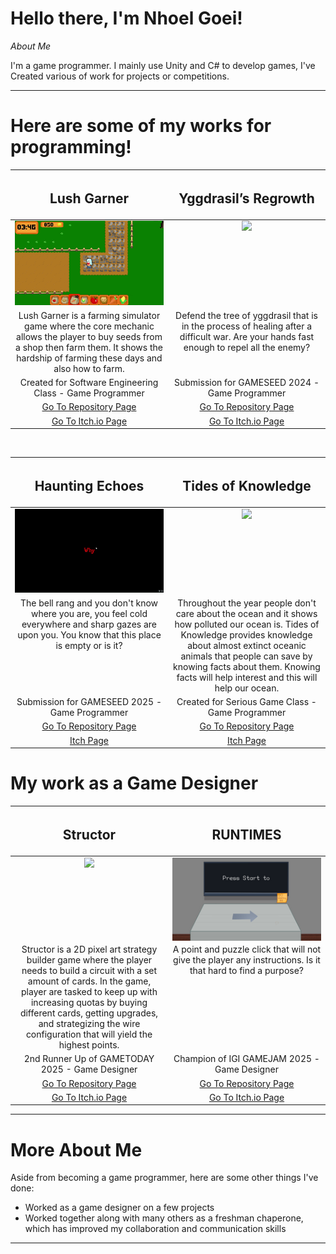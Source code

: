 #  Hello there, I'm Nhoel Goei!
*About Me*<br>
<p><p>I'm a game programmer. I mainly use Unity and C# to develop games, I've Created various of work for projects or competitions.</p>

---
# Here are some of my works for programming!
  <table width="100%">
  <thead>
    <tr>
      <th width="50%">
        <h2>Lush Garner</h2>
      </th>
      <th width="50%">
        <h2>Yggdrasil’s Regrowth</h2>
      </th> 
    </tr>
  </thead>
  <tbody>
    <tr>
      <td valign="top" align="center">
        <img src="https://github.com/NGnolep/Lush-Garner/blob/main/Assets/Assets/LGLanding.gif"/> 
      </td>
      <td valign="top" align="center">
        <img src="https://github.com/Nicholasdputra/Krisis-Waktu/blob/main/Assets/YGGLanding.gif"/> 
      </td>
    </tr>
    <tr>
      <td valign="top" align="center">
        Lush Garner is a farming simulator game where the core mechanic allows the player to buy seeds from a shop then farm them. It shows the hardship of farming these days and also how to farm.
      </td>
      <td valign="top" align="center">
        Defend the tree of yggdrasil that is in the process of healing after a difficult war. Are your hands fast enough to repel all the enemy?
      </td>
    </tr>
    <tr>
      <td valign="top" align="center">
        Created for Software Engineering Class - Game Programmer
      </td>
      <td valign="top" align="center">
        Submission for GAMESEED 2024 - Game Programmer
      </td>
    </tr>
    <tr>
      <td valign="top" align="center">
        <a href="https://github.com/NGnolep/Lush-Garner">Go To Repository Page</a>
      </td> 
      <td valign="top" align="center">
        <a href="https://github.com/Nicholasdputra/Krisis-Waktu">Go To Repository Page</a>
      </td> 
    </tr>
    <tr>
      <td valign="top" align="center">
        <a href="">Go To Itch.io Page</a> 
      </td>
      <td valign="top" align="center">
        <a href="https://nhoelg0203.itch.io/yggdrasils-regrowth">Go To Itch.io Page</a> 
      </td> 
    </tr>
  </tbody>
</table>
<br>
<table width="100%">
  <thead>
    <tr>
      <th width="50%">
        <h2>Haunting Echoes</h2>
      </th>
      <th width="50%">
        <h2>Tides of Knowledge</h2>
      </th> 
    </tr>
  </thead>
  <tbody>
    <tr>
      <td valign="top" align="center">
        <img src="https://github.com/NGnolep/ICDA---GameSeed/blob/main/Assets/Asset/HELanding.gif"/> 
      </td>
      <td valign="top" align="center">
        <img src="https://github.com/NGnolep/SGG/blob/main/Assets/TidesOfKnowledgeLanding.gif"/>  
      </td>
    </tr>
    <tr>
      <td valign="top" align="center">
        The bell rang and you don't know where you are, you feel cold everywhere and sharp gazes are upon you. You know that this place is empty or is it?
      </td>
      <td valign="top" align="center">
       Throughout the year people don't care about the ocean and it shows how polluted our ocean is. Tides of Knowledge provides knowledge about almost extinct oceanic animals that people can save by knowing facts about them. Knowing facts will help interest and this will help our ocean.
      </td>
    </tr>
    <tr>
      <td valign="top" align="center">
       Submission for GAMESEED 2025 - Game Programmer
      </td>
      <td valign="top" align="center">
       Created for Serious Game Class - Game Programmer
      </td>
    </tr>
    <tr>
      <td valign="top" align="center">
        <a href="https://github.com/NGnolep/ICDA---GameSeed">Go To Repository Page</a> 
      </td> 
      <td valign="top" align="center">
        <a href="https://github.com/NGnolep/SGG">Go To Repository Page</a> 
      </td> 
    </tr>
    <tr>
      <td valign="top" align="center">
        <a href="https://lzyu5.itch.io/haunting-echoes">Itch Page</a> 
      </td>
      <td valign="top" align="center">
        <a href="https://nhoelg0203.itch.io/tides-of-knowledge">Itch Page</a>
      </td> 
    </tr>
  </tbody>
</table>

# My work as a Game Designer

<table width="100%">
  <thead>
    <tr>
      <th width="50%">
        <h2>Structor</h2>
      </th>
      <th width="50%">
        <h2>RUNTIMES</h2>
      </th> 
    </tr>
  </thead>
  <tbody>
    <tr>
      <td valign="top" align="center">
        <img src="https://github.com/user-attachments/assets/fcb0ed33-0f21-46b0-9393-03291668775b"/> 
      </td>
      <td valign="top" align="center">
        <img src="https://github.com/Steven111105/Runtimes/blob/main/Assets/Sprites/RuntimeFullBG.png" style="display:block; margin:auto;" width="450"/> 
      </td>
    </tr>
    <tr>
      <td valign="top" align="center">
        Structor is a 2D pixel art strategy builder game where the player needs to build a circuit with a set amount of cards. In the game, player are tasked to keep up with increasing quotas by buying different cards, getting upgrades, and strategizing the wire configuration that will yield the highest points.
      </td>
      <td valign="top" align="center">
        A point and puzzle click that will not give the player any instructions. Is it that hard to find a purpose?
      </td>
    </tr>
    <tr>
      <td valign="top" align="center">
        2nd Runner Up of GAMETODAY 2025 - Game Designer
      </td>
      <td valign="top" align="center">
        Champion of IGI GAMEJAM 2025 - Game Designer
      </td>
    </tr>
    <tr>
      <td valign="top" align="center">
        <a href="https://github.com/Steven111105/Structor">Go To Repository Page</a>
      </td> 
      <td valign="top" align="center">
        <a href="https://github.com/Steven111105/Runtimes">Go To Repository Page</a>
      </td> 
    </tr>
    <tr>
      <td valign="top" align="center">
        <a href="https://steven111105.itch.io/structor">Go To Itch.io Page</a> 
      </td>
      <td valign="top" align="center">
        <a href="https://nhoelg0203.itch.io/runtimes">Go To Itch.io Page</a> 
      </td> 
    </tr>
  </tbody>
</table>

---

# More About Me
Aside from becoming a game programmer, here are some other things I've done:<br>
  - Worked as a game designer on a few projects<br>
  - Worked together along with many others as a freshman chaperone, which has improved my collaboration and communication skills<br>

---


